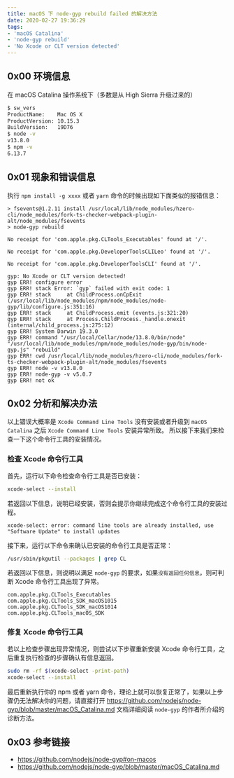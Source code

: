 ```yaml
---
title: macOS 下 node-gyp rebuild failed 的解决方法
date: 2020-02-27 19:36:29
tags: 
- 'macOS Catalina'
- 'node-gyp rebuild'
- 'No Xcode or CLT version detected'
---
```




## 0x00 环境信息

在 macOS Catalina 操作系统下（多数是从 High Sierra 升级过来的）

```bash
$ sw_vers
ProductName:	Mac OS X
ProductVersion:	10.15.3
BuildVersion:	19D76
$ node -v
v13.8.0
$ npm -v
6.13.7
```

<!-- more -->

## 0x01 现象和错误信息

执行 `npm install -g xxxx` 或者 `yarn` 命令的时候出现如下面类似的报错信息：

```
> fsevents@1.2.11 install /usr/local/lib/node_modules/hzero-cli/node_modules/fork-ts-checker-webpack-plugin-alt/node_modules/fsevents
> node-gyp rebuild

No receipt for 'com.apple.pkg.CLTools_Executables' found at '/'.

No receipt for 'com.apple.pkg.DeveloperToolsCLILeo' found at '/'.

No receipt for 'com.apple.pkg.DeveloperToolsCLI' found at '/'.

gyp: No Xcode or CLT version detected!
gyp ERR! configure error
gyp ERR! stack Error: `gyp` failed with exit code: 1
gyp ERR! stack     at ChildProcess.onCpExit (/usr/local/lib/node_modules/npm/node_modules/node-gyp/lib/configure.js:351:16)
gyp ERR! stack     at ChildProcess.emit (events.js:321:20)
gyp ERR! stack     at Process.ChildProcess._handle.onexit (internal/child_process.js:275:12)
gyp ERR! System Darwin 19.3.0
gyp ERR! command "/usr/local/Cellar/node/13.8.0/bin/node" "/usr/local/lib/node_modules/npm/node_modules/node-gyp/bin/node-gyp.js" "rebuild"
gyp ERR! cwd /usr/local/lib/node_modules/hzero-cli/node_modules/fork-ts-checker-webpack-plugin-alt/node_modules/fsevents
gyp ERR! node -v v13.8.0
gyp ERR! node-gyp -v v5.0.7
gyp ERR! not ok
```



## 0x02 分析和解决办法

以上错误大概率是 `Xcode Command Line Tools` 没有安装或者升级到 `macOS Catalina` 之后 `Xcode Command Line Tools` 安装异常所致。 所以接下来我们来检查一下这个命令行工具的安装情况。

### 检查 Xcode 命令行工具

首先，运行以下命令检查命令行工具是否已安装：

```bash
xcode-select --install
```

若返回以下信息，说明已经安装，否则会提示你继续完成这个命令行工具的安装过程。

```
xcode-select: error: command line tools are already installed, use "Software Update" to install updates
```

接下来，运行以下命令来确认已安装的命令行工具是否正常：

```bash
/usr/sbin/pkgutil --packages | grep CL
```

若返回以下信息，则说明以满足 `node-gyp` 的要求，如果`没有返回任何信息`，则可判断 Xcode 命令行工具出现了异常。

```
com.apple.pkg.CLTools_Executables
com.apple.pkg.CLTools_SDK_macOS1015
com.apple.pkg.CLTools_SDK_macOS1014
com.apple.pkg.CLTools_macOS_SDK
```

### 修复 Xcode 命令行工具

若以上检查步骤出现异常情况，则尝试以下步骤重新安装 Xcode 命令行工具，之后重复执行检查的步骤确认有信息返回。

```bash
sudo rm -rf $(xcode-select -print-path)
xcode-select --install
```

最后重新执行你的 npm 或者 yarn 命令，理论上就可以恢复正常了，如果以上步骤仍无法解决你的问题，请直接打开 https://github.com/nodejs/node-gyp/blob/master/macOS_Catalina.md 文档详细阅读 `node-gyp` 的作者所介绍的诊断方法。



## 0x03 参考链接

- https://github.com/nodejs/node-gyp#on-macos
- https://github.com/nodejs/node-gyp/blob/master/macOS_Catalina.md